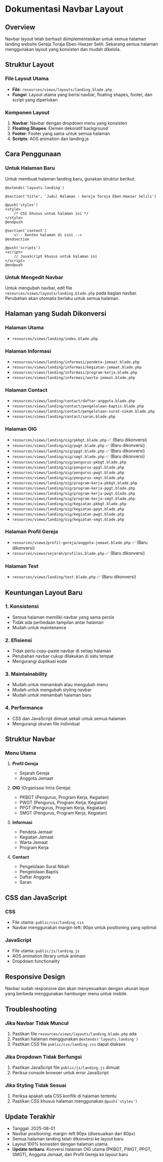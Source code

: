 # Dokumentasi Navbar Layout

## Overview
Navbar layout telah berhasil diimplementasikan untuk semua halaman landing website Gereja Toraja Eben-Haezer Selili. Sekarang semua halaman menggunakan layout yang konsisten dan mudah dikelola.

## Struktur Layout

### File Layout Utama
- **File**: `resources/views/layouts/landing.blade.php`
- **Fungsi**: Layout utama yang berisi navbar, floating shapes, footer, dan script yang diperlukan

### Komponen Layout
1. **Navbar**: Navbar dengan dropdown menu yang konsisten
2. **Floating Shapes**: Elemen dekoratif background
3. **Footer**: Footer yang sama untuk semua halaman
4. **Scripts**: AOS animation dan landing.js

## Cara Penggunaan

### Untuk Halaman Baru
Untuk membuat halaman landing baru, gunakan struktur berikut:

```blade
@extends('layouts.landing')

@section('title', 'Judul Halaman - Gereja Toraja Eben-Haezer Selili')

@push('styles')
<style>
    /* CSS khusus untuk halaman ini */
</style>
@endpush

@section('content')
    <!-- Konten halaman di sini -->
@endsection

@push('scripts')
<script>
    // JavaScript khusus untuk halaman ini
</script>
@endpush
```

### Untuk Mengedit Navbar
Untuk mengubah navbar, edit file `resources/views/layouts/landing.blade.php` pada bagian navbar. Perubahan akan otomatis berlaku untuk semua halaman.

## Halaman yang Sudah Dikonversi

### Halaman Utama
- `resources/views/landing/index.blade.php`

### Halaman Informasi
- `resources/views/landing/informasi/pendeta-jemaat.blade.php`
- `resources/views/landing/informasi/kegiatan-jemaat.blade.php`
- `resources/views/landing/informasi/program-kerja.blade.php`
- `resources/views/landing/informasi/warta-jemaat.blade.php`

### Halaman Contact
- `resources/views/landing/contact/daftar-anggota.blade.php`
- `resources/views/landing/contact/pengelolaan-baptis.blade.php`
- `resources/views/landing/contact/pengelolaan-surat-nikah.blade.php`
- `resources/views/landing/contact/saran.blade.php`

### Halaman OIG
- `resources/views/landing/oig/pkbgt.blade.php` ✅ (Baru dikonversi)
- `resources/views/landing/oig/pwgt.blade.php` ✅ (Baru dikonversi)
- `resources/views/landing/oig/ppgt.blade.php` ✅ (Baru dikonversi)
- `resources/views/landing/oig/smgt.blade.php` ✅ (Baru dikonversi)
- `resources/views/landing/oig/pengurus-pkbgt.blade.php`
- `resources/views/landing/oig/pengurus-ppgt.blade.php`
- `resources/views/landing/oig/pengurus-pwgt.blade.php`
- `resources/views/landing/oig/pengurus-smgt.blade.php`
- `resources/views/landing/oig/program-kerja-pkbgt.blade.php`
- `resources/views/landing/oig/program-kerja-ppgt.blade.php`
- `resources/views/landing/oig/program-kerja-pwgt.blade.php`
- `resources/views/landing/oig/program-kerja-smgt.blade.php`
- `resources/views/landing/oig/kegiatan-pkbgt.blade.php`
- `resources/views/landing/oig/kegiatan-ppgt.blade.php`
- `resources/views/landing/oig/kegiatan-pwgt.blade.php`
- `resources/views/landing/oig/kegiatan-smgt.blade.php`

### Halaman Profil Gereja
- `resources/views/profil-gereja/anggota-jemaat.blade.php` ✅ (Baru dikonversi)
- `resources/views/sejarah/profiles.blade.php` ✅ (Baru dikonversi)

### Halaman Test
- `resources/views/landing/test.blade.php` ✅ (Baru dikonversi)

## Keuntungan Layout Baru

### 1. Konsistensi
- Semua halaman memiliki navbar yang sama persis
- Tidak ada perbedaan tampilan antar halaman
- Mudah untuk maintenance

### 2. Efisiensi
- Tidak perlu copy-paste navbar di setiap halaman
- Perubahan navbar cukup dilakukan di satu tempat
- Mengurangi duplikasi kode

### 3. Maintainability
- Mudah untuk menambah atau mengubah menu
- Mudah untuk mengubah styling navbar
- Mudah untuk menambah halaman baru

### 4. Performance
- CSS dan JavaScript dimuat sekali untuk semua halaman
- Mengurangi ukuran file individual

## Struktur Navbar

### Menu Utama
1. **Profil Gereja**
   - Sejarah Gereja
   - Anggota Jemaat

2. **OIG** (Organisasi Intra Gereja)
   - PKBGT (Pengurus, Program Kerja, Kegiatan)
   - PWGT (Pengurus, Program Kerja, Kegiatan)
   - PPGT (Pengurus, Program Kerja, Kegiatan)
   - SMGT (Pengurus, Program Kerja, Kegiatan)

3. **Informasi**
   - Pendeta Jemaat
   - Kegiatan Jemaat
   - Warta Jemaat
   - Program Kerja

4. **Contact**
   - Pengelolaan Surat Nikah
   - Pengelolaan Baptis
   - Daftar Anggota
   - Saran

## CSS dan JavaScript

### CSS
- File utama: `public/css/landing.css`
- Navbar menggunakan margin-left: 90px untuk positioning yang optimal

### JavaScript
- File utama: `public/js/landing.js`
- AOS animation library untuk animasi
- Dropdown functionality

## Responsive Design
Navbar sudah responsive dan akan menyesuaikan dengan ukuran layar yang berbeda menggunakan hamburger menu untuk mobile.

## Troubleshooting

### Jika Navbar Tidak Muncul
1. Pastikan file `resources/views/layouts/landing.blade.php` ada
2. Pastikan halaman menggunakan `@extends('layouts.landing')`
3. Pastikan CSS file `public/css/landing.css` dapat diakses

### Jika Dropdown Tidak Berfungsi
1. Pastikan JavaScript file `public/js/landing.js` dimuat
2. Periksa console browser untuk error JavaScript

### Jika Styling Tidak Sesuai
1. Periksa apakah ada CSS konflik di halaman tertentu
2. Pastikan CSS khusus halaman menggunakan `@push('styles')`

## Update Terakhir
- Tanggal: 2025-08-01
- Navbar positioning: margin-left 90px (disesuaikan dari 80px)
- Semua halaman landing telah dikonversi ke layout baru
- Layout 100% konsisten dengan halaman utama
- **Update terbaru**: Konversi halaman OIG utama (PKBGT, PWGT, PPGT, SMGT), Anggota Jemaat, dan Profil Gereja ke layout baru
